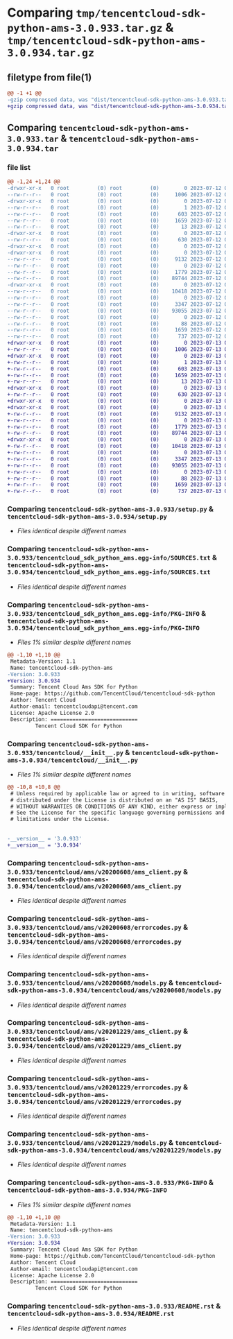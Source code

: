 # Comparing `tmp/tencentcloud-sdk-python-ams-3.0.933.tar.gz` & `tmp/tencentcloud-sdk-python-ams-3.0.934.tar.gz`

## filetype from file(1)

```diff
@@ -1 +1 @@
-gzip compressed data, was "dist/tencentcloud-sdk-python-ams-3.0.933.tar", last modified: Wed Jul 12 00:18:40 2023, max compression
+gzip compressed data, was "dist/tencentcloud-sdk-python-ams-3.0.934.tar", last modified: Thu Jul 13 00:14:21 2023, max compression
```

## Comparing `tencentcloud-sdk-python-ams-3.0.933.tar` & `tencentcloud-sdk-python-ams-3.0.934.tar`

### file list

```diff
@@ -1,24 +1,24 @@
-drwxr-xr-x   0 root         (0) root         (0)        0 2023-07-12 00:18:40.000000 tencentcloud-sdk-python-ams-3.0.933/
--rw-r--r--   0 root         (0) root         (0)     1006 2023-07-12 00:18:40.000000 tencentcloud-sdk-python-ams-3.0.933/setup.py
-drwxr-xr-x   0 root         (0) root         (0)        0 2023-07-12 00:18:40.000000 tencentcloud-sdk-python-ams-3.0.933/tencentcloud_sdk_python_ams.egg-info/
--rw-r--r--   0 root         (0) root         (0)        1 2023-07-12 00:18:40.000000 tencentcloud-sdk-python-ams-3.0.933/tencentcloud_sdk_python_ams.egg-info/dependency_links.txt
--rw-r--r--   0 root         (0) root         (0)      603 2023-07-12 00:18:40.000000 tencentcloud-sdk-python-ams-3.0.933/tencentcloud_sdk_python_ams.egg-info/SOURCES.txt
--rw-r--r--   0 root         (0) root         (0)     1659 2023-07-12 00:18:40.000000 tencentcloud-sdk-python-ams-3.0.933/tencentcloud_sdk_python_ams.egg-info/PKG-INFO
--rw-r--r--   0 root         (0) root         (0)       13 2023-07-12 00:18:40.000000 tencentcloud-sdk-python-ams-3.0.933/tencentcloud_sdk_python_ams.egg-info/top_level.txt
-drwxr-xr-x   0 root         (0) root         (0)        0 2023-07-12 00:18:40.000000 tencentcloud-sdk-python-ams-3.0.933/tencentcloud/
--rw-r--r--   0 root         (0) root         (0)      630 2023-07-12 00:18:40.000000 tencentcloud-sdk-python-ams-3.0.933/tencentcloud/__init__.py
-drwxr-xr-x   0 root         (0) root         (0)        0 2023-07-12 00:18:40.000000 tencentcloud-sdk-python-ams-3.0.933/tencentcloud/ams/
-drwxr-xr-x   0 root         (0) root         (0)        0 2023-07-12 00:18:40.000000 tencentcloud-sdk-python-ams-3.0.933/tencentcloud/ams/v20200608/
--rw-r--r--   0 root         (0) root         (0)     9132 2023-07-12 00:18:40.000000 tencentcloud-sdk-python-ams-3.0.933/tencentcloud/ams/v20200608/ams_client.py
--rw-r--r--   0 root         (0) root         (0)        0 2023-07-12 00:18:40.000000 tencentcloud-sdk-python-ams-3.0.933/tencentcloud/ams/v20200608/__init__.py
--rw-r--r--   0 root         (0) root         (0)     1779 2023-07-12 00:18:40.000000 tencentcloud-sdk-python-ams-3.0.933/tencentcloud/ams/v20200608/errorcodes.py
--rw-r--r--   0 root         (0) root         (0)    89744 2023-07-12 00:18:40.000000 tencentcloud-sdk-python-ams-3.0.933/tencentcloud/ams/v20200608/models.py
-drwxr-xr-x   0 root         (0) root         (0)        0 2023-07-12 00:18:40.000000 tencentcloud-sdk-python-ams-3.0.933/tencentcloud/ams/v20201229/
--rw-r--r--   0 root         (0) root         (0)    10418 2023-07-12 00:18:40.000000 tencentcloud-sdk-python-ams-3.0.933/tencentcloud/ams/v20201229/ams_client.py
--rw-r--r--   0 root         (0) root         (0)        0 2023-07-12 00:18:40.000000 tencentcloud-sdk-python-ams-3.0.933/tencentcloud/ams/v20201229/__init__.py
--rw-r--r--   0 root         (0) root         (0)     3347 2023-07-12 00:18:40.000000 tencentcloud-sdk-python-ams-3.0.933/tencentcloud/ams/v20201229/errorcodes.py
--rw-r--r--   0 root         (0) root         (0)    93055 2023-07-12 00:18:40.000000 tencentcloud-sdk-python-ams-3.0.933/tencentcloud/ams/v20201229/models.py
--rw-r--r--   0 root         (0) root         (0)        0 2023-07-12 00:18:40.000000 tencentcloud-sdk-python-ams-3.0.933/tencentcloud/ams/__init__.py
--rw-r--r--   0 root         (0) root         (0)       88 2023-07-12 00:18:40.000000 tencentcloud-sdk-python-ams-3.0.933/setup.cfg
--rw-r--r--   0 root         (0) root         (0)     1659 2023-07-12 00:18:40.000000 tencentcloud-sdk-python-ams-3.0.933/PKG-INFO
--rw-r--r--   0 root         (0) root         (0)      737 2023-07-12 00:18:40.000000 tencentcloud-sdk-python-ams-3.0.933/README.rst
+drwxr-xr-x   0 root         (0) root         (0)        0 2023-07-13 00:14:21.000000 tencentcloud-sdk-python-ams-3.0.934/
+-rw-r--r--   0 root         (0) root         (0)     1006 2023-07-13 00:14:21.000000 tencentcloud-sdk-python-ams-3.0.934/setup.py
+drwxr-xr-x   0 root         (0) root         (0)        0 2023-07-13 00:14:21.000000 tencentcloud-sdk-python-ams-3.0.934/tencentcloud_sdk_python_ams.egg-info/
+-rw-r--r--   0 root         (0) root         (0)        1 2023-07-13 00:14:21.000000 tencentcloud-sdk-python-ams-3.0.934/tencentcloud_sdk_python_ams.egg-info/dependency_links.txt
+-rw-r--r--   0 root         (0) root         (0)      603 2023-07-13 00:14:21.000000 tencentcloud-sdk-python-ams-3.0.934/tencentcloud_sdk_python_ams.egg-info/SOURCES.txt
+-rw-r--r--   0 root         (0) root         (0)     1659 2023-07-13 00:14:21.000000 tencentcloud-sdk-python-ams-3.0.934/tencentcloud_sdk_python_ams.egg-info/PKG-INFO
+-rw-r--r--   0 root         (0) root         (0)       13 2023-07-13 00:14:21.000000 tencentcloud-sdk-python-ams-3.0.934/tencentcloud_sdk_python_ams.egg-info/top_level.txt
+drwxr-xr-x   0 root         (0) root         (0)        0 2023-07-13 00:14:21.000000 tencentcloud-sdk-python-ams-3.0.934/tencentcloud/
+-rw-r--r--   0 root         (0) root         (0)      630 2023-07-13 00:14:21.000000 tencentcloud-sdk-python-ams-3.0.934/tencentcloud/__init__.py
+drwxr-xr-x   0 root         (0) root         (0)        0 2023-07-13 00:14:21.000000 tencentcloud-sdk-python-ams-3.0.934/tencentcloud/ams/
+drwxr-xr-x   0 root         (0) root         (0)        0 2023-07-13 00:14:21.000000 tencentcloud-sdk-python-ams-3.0.934/tencentcloud/ams/v20200608/
+-rw-r--r--   0 root         (0) root         (0)     9132 2023-07-13 00:14:21.000000 tencentcloud-sdk-python-ams-3.0.934/tencentcloud/ams/v20200608/ams_client.py
+-rw-r--r--   0 root         (0) root         (0)        0 2023-07-13 00:14:21.000000 tencentcloud-sdk-python-ams-3.0.934/tencentcloud/ams/v20200608/__init__.py
+-rw-r--r--   0 root         (0) root         (0)     1779 2023-07-13 00:14:21.000000 tencentcloud-sdk-python-ams-3.0.934/tencentcloud/ams/v20200608/errorcodes.py
+-rw-r--r--   0 root         (0) root         (0)    89744 2023-07-13 00:14:21.000000 tencentcloud-sdk-python-ams-3.0.934/tencentcloud/ams/v20200608/models.py
+drwxr-xr-x   0 root         (0) root         (0)        0 2023-07-13 00:14:21.000000 tencentcloud-sdk-python-ams-3.0.934/tencentcloud/ams/v20201229/
+-rw-r--r--   0 root         (0) root         (0)    10418 2023-07-13 00:14:21.000000 tencentcloud-sdk-python-ams-3.0.934/tencentcloud/ams/v20201229/ams_client.py
+-rw-r--r--   0 root         (0) root         (0)        0 2023-07-13 00:14:21.000000 tencentcloud-sdk-python-ams-3.0.934/tencentcloud/ams/v20201229/__init__.py
+-rw-r--r--   0 root         (0) root         (0)     3347 2023-07-13 00:14:21.000000 tencentcloud-sdk-python-ams-3.0.934/tencentcloud/ams/v20201229/errorcodes.py
+-rw-r--r--   0 root         (0) root         (0)    93055 2023-07-13 00:14:21.000000 tencentcloud-sdk-python-ams-3.0.934/tencentcloud/ams/v20201229/models.py
+-rw-r--r--   0 root         (0) root         (0)        0 2023-07-13 00:14:21.000000 tencentcloud-sdk-python-ams-3.0.934/tencentcloud/ams/__init__.py
+-rw-r--r--   0 root         (0) root         (0)       88 2023-07-13 00:14:21.000000 tencentcloud-sdk-python-ams-3.0.934/setup.cfg
+-rw-r--r--   0 root         (0) root         (0)     1659 2023-07-13 00:14:21.000000 tencentcloud-sdk-python-ams-3.0.934/PKG-INFO
+-rw-r--r--   0 root         (0) root         (0)      737 2023-07-13 00:14:21.000000 tencentcloud-sdk-python-ams-3.0.934/README.rst
```

### Comparing `tencentcloud-sdk-python-ams-3.0.933/setup.py` & `tencentcloud-sdk-python-ams-3.0.934/setup.py`

 * *Files identical despite different names*

### Comparing `tencentcloud-sdk-python-ams-3.0.933/tencentcloud_sdk_python_ams.egg-info/SOURCES.txt` & `tencentcloud-sdk-python-ams-3.0.934/tencentcloud_sdk_python_ams.egg-info/SOURCES.txt`

 * *Files identical despite different names*

### Comparing `tencentcloud-sdk-python-ams-3.0.933/tencentcloud_sdk_python_ams.egg-info/PKG-INFO` & `tencentcloud-sdk-python-ams-3.0.934/tencentcloud_sdk_python_ams.egg-info/PKG-INFO`

 * *Files 1% similar despite different names*

```diff
@@ -1,10 +1,10 @@
 Metadata-Version: 1.1
 Name: tencentcloud-sdk-python-ams
-Version: 3.0.933
+Version: 3.0.934
 Summary: Tencent Cloud Ams SDK for Python
 Home-page: https://github.com/TencentCloud/tencentcloud-sdk-python
 Author: Tencent Cloud
 Author-email: tencentcloudapi@tencent.com
 License: Apache License 2.0
 Description: ============================
         Tencent Cloud SDK for Python
```

### Comparing `tencentcloud-sdk-python-ams-3.0.933/tencentcloud/__init__.py` & `tencentcloud-sdk-python-ams-3.0.934/tencentcloud/__init__.py`

 * *Files 1% similar despite different names*

```diff
@@ -10,8 +10,8 @@
 # Unless required by applicable law or agreed to in writing, software
 # distributed under the License is distributed on an "AS IS" BASIS,
 # WITHOUT WARRANTIES OR CONDITIONS OF ANY KIND, either express or implied.
 # See the License for the specific language governing permissions and
 # limitations under the License.
 
 
-__version__ = '3.0.933'
+__version__ = '3.0.934'
```

### Comparing `tencentcloud-sdk-python-ams-3.0.933/tencentcloud/ams/v20200608/ams_client.py` & `tencentcloud-sdk-python-ams-3.0.934/tencentcloud/ams/v20200608/ams_client.py`

 * *Files identical despite different names*

### Comparing `tencentcloud-sdk-python-ams-3.0.933/tencentcloud/ams/v20200608/errorcodes.py` & `tencentcloud-sdk-python-ams-3.0.934/tencentcloud/ams/v20200608/errorcodes.py`

 * *Files identical despite different names*

### Comparing `tencentcloud-sdk-python-ams-3.0.933/tencentcloud/ams/v20200608/models.py` & `tencentcloud-sdk-python-ams-3.0.934/tencentcloud/ams/v20200608/models.py`

 * *Files identical despite different names*

### Comparing `tencentcloud-sdk-python-ams-3.0.933/tencentcloud/ams/v20201229/ams_client.py` & `tencentcloud-sdk-python-ams-3.0.934/tencentcloud/ams/v20201229/ams_client.py`

 * *Files identical despite different names*

### Comparing `tencentcloud-sdk-python-ams-3.0.933/tencentcloud/ams/v20201229/errorcodes.py` & `tencentcloud-sdk-python-ams-3.0.934/tencentcloud/ams/v20201229/errorcodes.py`

 * *Files identical despite different names*

### Comparing `tencentcloud-sdk-python-ams-3.0.933/tencentcloud/ams/v20201229/models.py` & `tencentcloud-sdk-python-ams-3.0.934/tencentcloud/ams/v20201229/models.py`

 * *Files identical despite different names*

### Comparing `tencentcloud-sdk-python-ams-3.0.933/PKG-INFO` & `tencentcloud-sdk-python-ams-3.0.934/PKG-INFO`

 * *Files 1% similar despite different names*

```diff
@@ -1,10 +1,10 @@
 Metadata-Version: 1.1
 Name: tencentcloud-sdk-python-ams
-Version: 3.0.933
+Version: 3.0.934
 Summary: Tencent Cloud Ams SDK for Python
 Home-page: https://github.com/TencentCloud/tencentcloud-sdk-python
 Author: Tencent Cloud
 Author-email: tencentcloudapi@tencent.com
 License: Apache License 2.0
 Description: ============================
         Tencent Cloud SDK for Python
```

### Comparing `tencentcloud-sdk-python-ams-3.0.933/README.rst` & `tencentcloud-sdk-python-ams-3.0.934/README.rst`

 * *Files identical despite different names*

